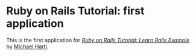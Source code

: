 # Ruby on Rails Tutorial: first application

This is the first application for [*Ruby on Rails Tutorial: Learn Rails Example*](http://railstutorial.org/) by [Michael Hartl](http://michaelhartl.com).